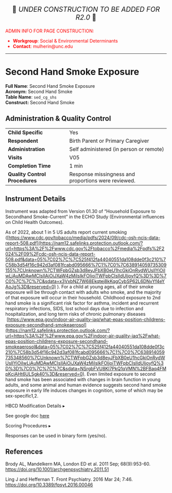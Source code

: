 <p style="text-align: center; font-size: 1.5em;">🚧 <i>UNDER CONSTRUCTION TO BE ADDED FOR R2.0</i> 🚧 </p>

<p style="color: red;">ADMIN INFO FOR PAGE CONSTRUCTION:<br>
<ul style="color: red;">
  <li><b>Workgroup</b>: Social & Environmental Determinants</li>
  <li><b>Contact</b>: mulherin@unc.edu</li>
</ul>
</p>

------------------------------------------------------------

# Second Hand Smoke Exposure

**Full Name**: Second Hand Smoke Exposure       
**Acronym:** Second Hand Smoke            
**Table Name**: `sed_cg_shs`    
**Construct:** Second Hand Smoke   

## Administration & Quality Control

<table class="table-no-vertical-lines" style="width: 100%; border-collapse: collapse; table-layout: fixed;">
<tbody>
<tr><td><b>Child Specific</b></td>
<td>Yes </td></tr>
<tr><td><b>Respondent</b></td>
<td>Birth Parent or Primary Caregiver</td></tr>
<tr><td><b>Administration</b></td>
<td style="word-wrap: break-word; white-space: normal;">Self administered (in person or remote)</td></tr>
<tr><td><b>Visits</b></td>
<td>V05</td></tr>
<tr><td><b>Completion Time</b></td>
<td>1 min</td></tr>
<tr><td><b>Quality Control Procedures</b></td>
<td style="word-wrap: break-word; white-space: normal;">Response missingness and proportions were reviewed.</td></tr>      
</tbody>
</table>

## Instrument Details

Instrument was adapted from Version 01.30 of “Household Exposure to Secondhand Smoke-Current” in the ECHO Study (Environmental influences on Child Health Outcomes). 

As of 2022, about 1 in 5 US adults report current smoking ([https://www.cdc.gov/tobacco/media/pdfs/2024/09/cdc-osh-ncis-data-report-508.pdf](https://nam12.safelinks.protection.outlook.com/?url=https%3A%2F%2Fwww.cdc.gov%2Ftobacco%2Fmedia%2Fpdfs%2F2024%2F09%2Fcdc-osh-ncis-data-report-508.pdf&data=05%7C02%7C%7C525f412fa44040551da108dde0f3c210%7C58b3d54f16c942d3af081fcabd095666%7C1%7C0%7C638914059735309155%7CUnknown%7CTWFpbGZsb3d8eyJFbXB0eU1hcGkiOnRydWUsIlYiOiIwLjAuMDAwMCIsIlAiOiJXaW4zMiIsIkFOIjoiTWFpbCIsIldUIjoyfQ%3D%3D%7C0%7C%7C%7C&sdata=x3VxbNZ7W68Ekqtej8kKqgCybSP62L6DNvYf4eYAoJg%3D&reserved=0) ). For a child at young ages, all of their smoke exposure will be through contact with adults who smoke, and the majority of that exposure will occur in their household. Childhood exposure to 2nd hand smoke is a significant risk factor for asthma, incident and recurrent respiratory infections, SIDS, lost school days due to infection and hospitalization, and long term risks of chronic pulmonary diseases  [https://www.epa.gov/indoor-air-quality-iaq/what-epas-position-childrens-exposure-secondhand-smokeaerosol](https://nam12.safelinks.protection.outlook.com/?url=https%3A%2F%2Fwww.epa.gov%2Findoor-air-quality-iaq%2Fwhat-epas-position-childrens-exposure-secondhand-smokeaerosol&data=05%7C02%7C%7C525f412fa44040551da108dde0f3c210%7C58b3d54f16c942d3af081fcabd095666%7C1%7C0%7C638914059735348560%7CUnknown%7CTWFpbGZsb3d8eyJFbXB0eU1hcGkiOnRydWUsIlYiOiIwLjAuMDAwMCIsIlAiOiJXaW4zMiIsIkFOIjoiTWFpbCIsIldUIjoyfQ%3D%3D%7C0%7C%7C%7C&sdata=NSrgbFVU8Kl7PkQ1qVMN%2BFBaq4FMpKciAHt6ULSgk40%3D&reserved=0). Even limited exposure to second hand smoke has been associated with changes in brain function in young adults, and some animal and human evidence suggests second hand smoke exposure in early life induces changes in cognition, some of which may be sex-specific1,2.


<div id="hbcd-mod" class="table-banner" onclick="toggleCollapse(this)">
  <span class="text-with-link">
  <span class="text">HBCD Modification Details</span>
  <a class="anchor-link" href="#hbcd-mod" title="Copy link">
  <i class="fa-solid fa-link"></i>
  </a>
  </span>
  <span class="arrow">▸</span>
</div>
<div class="collapsible-content">
<p> See google doc <a href="https://drive.google.com/open?id=1sYKx0vLT9oTlarNH8OfX_qs8Gy_BnMRe">here</a></p>
</div>



<div id="scoring" class="table-banner" onclick="toggleCollapse(this)">
  <span class="text-with-link">
  <span class="text">Scoring Procedures</span>
  <a class="anchor-link" href="#scoring" title="Copy link">
  <i class="fa-solid fa-link"></i>
  </a>
  </span>
  <span class="arrow">▸</span>
</div>
<div class="collapsible-content">
<p>Responses can be used in binary form (yes/no).</p>
</div>

## References

<div class="references"> 
<p>Brody AL, Mandelkern MA, London ED et al. 2011 Sep; 68(9):953-60. <a href="https://doi.org/10.1001/archgenpsychiatry.2011.51">https://doi.org/10.1001/archgenpsychiatry.2011.51</a></p>  
<p>Ling J and Heffernan T. Front Psychiatry. 2016 Mar 24; 7:46. <a href="https://doi.org/10.3389/fpsyt.2016.00046">https://doi.org/10.3389/fpsyt.2016.00046</a></p>  
</div>
<br>


